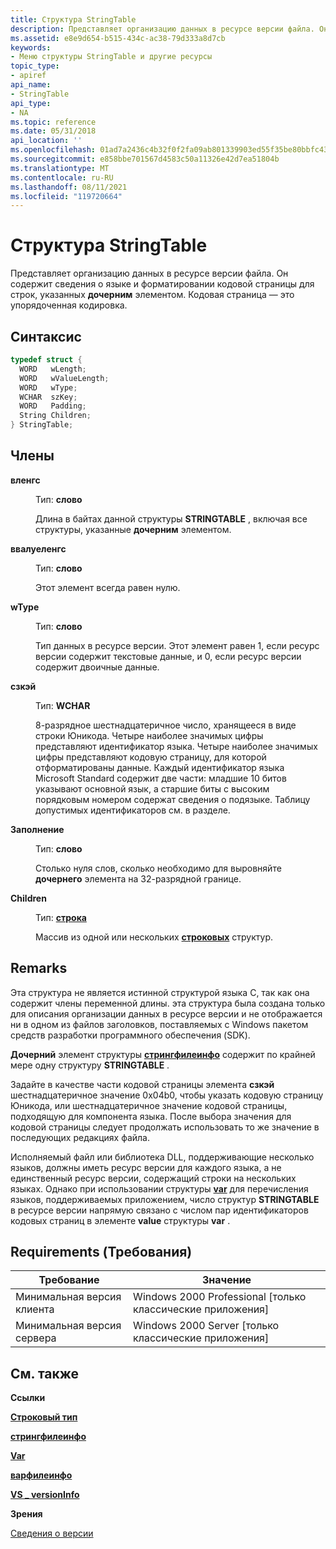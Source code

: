 ```yaml
---
title: Структура StringTable
description: Представляет организацию данных в ресурсе версии файла. Он содержит сведения о языке и форматировании кодовой страницы для строк, указанных дочерним элементом. Кодовая страница — это упорядоченная кодировка.
ms.assetid: e8e9d654-b515-434c-ac38-79d333a8d7cb
keywords:
- Меню структуры StringTable и другие ресурсы
topic_type:
- apiref
api_name:
- StringTable
api_type:
- NA
ms.topic: reference
ms.date: 05/31/2018
api_location: ''
ms.openlocfilehash: 01ad7a2436c4b32f0f2fa09ab801339903ed55f35be80bbfc43c4542da4e4ce5
ms.sourcegitcommit: e858bbe701567d4583c50a11326e42d7ea51804b
ms.translationtype: MT
ms.contentlocale: ru-RU
ms.lasthandoff: 08/11/2021
ms.locfileid: "119720664"
---
```

# <a name="stringtable-structure"></a>Структура StringTable

Представляет организацию данных в ресурсе версии файла. Он содержит сведения о языке и форматировании кодовой страницы для строк, указанных **дочерним** элементом. Кодовая страница — это упорядоченная кодировка.

## <a name="syntax"></a>Синтаксис


```C++
typedef struct {
  WORD   wLength;
  WORD   wValueLength;
  WORD   wType;
  WCHAR  szKey;
  WORD   Padding;
  String Children;
} StringTable;
```



## <a name="members"></a>Члены

<dl> <dt>

**вленгс**
</dt> <dd>

Тип: **слово**

</dd> <dd>

Длина в байтах данной структуры **STRINGTABLE** , включая все структуры, указанные **дочерним** элементом.

</dd> <dt>

**ввалуеленгс**
</dt> <dd>

Тип: **слово**

</dd> <dd>

Этот элемент всегда равен нулю.

</dd> <dt>

**wType**
</dt> <dd>

Тип: **слово**

</dd> <dd>

Тип данных в ресурсе версии. Этот элемент равен 1, если ресурс версии содержит текстовые данные, и 0, если ресурс версии содержит двоичные данные.

</dd> <dt>

**сзкэй**
</dt> <dd>

Тип: **WCHAR**

</dd> <dd>

8-разрядное шестнадцатеричное число, хранящееся в виде строки Юникода. Четыре наиболее значимых цифры представляют идентификатор языка. Четыре наиболее значимых цифры представляют кодовую страницу, для которой отформатированы данные. Каждый идентификатор языка Microsoft Standard содержит две части: младшие 10 битов указывают основной язык, а старшие биты с высоким порядковым номером содержат сведения о подязыке. Таблицу допустимых идентификаторов см. в разделе.

</dd> <dt>

**Заполнение**
</dt> <dd>

Тип: **слово**

</dd> <dd>

Столько нуля слов, сколько необходимо для выровняйте **дочернего** элемента на 32-разрядной границе.

</dd> <dt>

**Children**
</dt> <dd>

Тип: **[ **строка**](string-str.md)**

</dd> <dd>

Массив из одной или нескольких [**строковых**](string-str.md) структур.

</dd> </dl>

## <a name="remarks"></a>Remarks

Эта структура не является истинной структурой языка C, так как она содержит члены переменной длины. эта структура была создана только для описания организации данных в ресурсе версии и не отображается ни в одном из файлов заголовков, поставляемых с Windows пакетом средств разработки программного обеспечения (SDK).

**Дочерний** элемент структуры [**стрингфилеинфо**](stringfileinfo.md) содержит по крайней мере одну структуру **STRINGTABLE** .

Задайте в качестве части кодовой страницы элемента **сзкэй** шестнадцатеричное значение 0x04b0, чтобы указать кодовую страницу Юникода, или шестнадцатеричное значение кодовой страницы, подходящую для компонента языка. После выбора значения для кодовой страницы следует продолжать использовать то же значение в последующих редакциях файла.

Исполняемый файл или библиотека DLL, поддерживающие несколько языков, должны иметь ресурс версии для каждого языка, а не единственный ресурс версии, содержащий строки на нескольких языках. Однако при использовании структуры [**var**](var-str.md) для перечисления языков, поддерживаемых приложением, число структур **STRINGTABLE** в ресурсе версии напрямую связано с числом пар идентификаторов кодовых страниц в элементе **value** структуры **var** .

## <a name="requirements"></a>Requirements (Требования)



| Требование | Значение |
|-------------------------------------|------------------------------------------------------------|
| Минимальная версия клиента<br/> | Windows 2000 Professional \[только классические приложения\]<br/> |
| Минимальная версия сервера<br/> | Windows 2000 Server \[только классические приложения\]<br/>       |



## <a name="see-also"></a>См. также

<dl> <dt>

**Ссылки**
</dt> <dt>

[**Строковый тип**](string-str.md)
</dt> <dt>

[**стрингфилеинфо**](stringfileinfo.md)
</dt> <dt>

[**Var**](var-str.md)
</dt> <dt>

[**варфилеинфо**](varfileinfo.md)
</dt> <dt>

[**VS \_ versionInfo**](vs-versioninfo.md)
</dt> <dt>

**Зрения**
</dt> <dt>

[Сведения о версии](version-information.md)
</dt> </dl>

 

 





